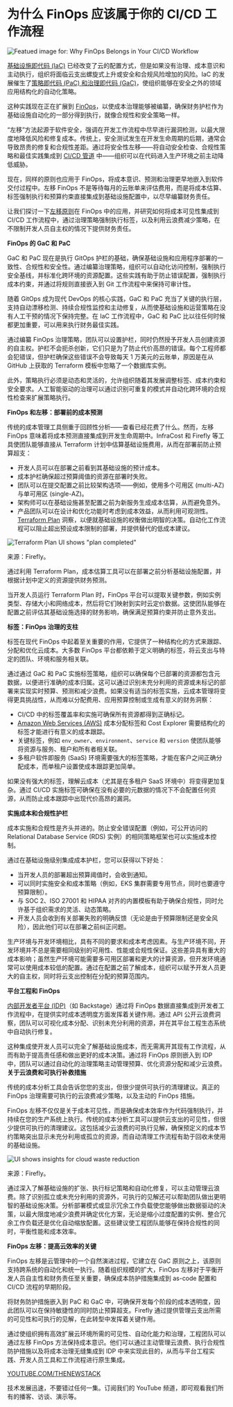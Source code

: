 # 为什么 FinOps 应该属于你的 CI/CD 工作流程

![Featued image for: Why FinOps Belongs in Your CI/CD Workflow](https://cdn.thenewstack.io/media/2025/03/bb187a6b-shift-left-finops-ci-ci-1024x674.jpg)

[基础设施即代码 (IaC)](https://thenewstack.io/introduction-to-infrastructure-as-code/) 已经改变了云的配置方式，但是如果没有治理、成本意识和主动执行，组织将面临云支出螺旋式上升或安全和合规风险增加的风险。IaC 的发展催生了[策略即代码 (PaC) 和治理即代码 (GaC)](https://thenewstack.io/for-infrastructure-as-code-ci-cd-can-beat-terraform/)，使组织能够在安全之外的领域应用结构化的自动化策略。

这种实践现在正在扩展到 [FinOps](https://thenewstack.io/finops/)，以使成本治理能够被编纂，确保财务护栏作为基础设施自动化的一部分得到执行，就像合规性和安全策略一样。

“左移”方法起源于软件安全，强调在开发工作流程中尽早进行漏洞检测，以最大限度地降低风险和修复成本。传统上，安全测试发生在开发生命周期的后期，通常会导致昂贵的修复和合规性差距。通过将安全性左移——将自动安全检查、合规性策略和最佳实践集成到 [CI/CD 管道](https://thenewstack.io/ci-cd/) 中——组织可以在代码进入生产环境之前主动降低威胁。

现在，同样的原则也应用于 FinOps，将成本意识、预测和治理更早地嵌入到软件交付过程中。左移 FinOps 不是等待每月的云账单来评估费用，而是将成本估算、标签强制执行和预算约束直接集成到基础设施配置中，以尽早编纂财务责任。

让我们探讨一下[左移原则](https://thenewstack.io/its-time-to-start-shifting-left/)在 FinOps 中的应用，并研究如何将成本可见性集成到 CI/CD 工作流程中，通过治理策略强制执行标签，以及利用云浪费减少策略，在不限制开发人员自主权的情况下提供财务责任。

**FinOps 的 GaC 和 PaC**

GaC 和 PaC 现在是执行 GitOps 护栏的基础，确保基础设施和应用程序部署的一致性、合规性和安全性。通过编纂治理策略，组织可以自动化访问控制，强制执行安全基线，并标准化跨环境的资源配置。这些实践有助于防止错误配置，强制执行成本约束，并通过将规则直接嵌入到 Git 工作流程中来保持可审计性。

随着 GitOps 成为现代 DevOps 的核心实践，GaC 和 PaC 充当了关键的执行层，支持自动漂移检测、持续合规性监控和主动修复，从而使基础设施和运营策略在没有人工干预的情况下保持完整。在 IaC 工作流程中，GaC 和 PaC 比以往任何时候都更加重要，可以用来执行财务最佳实践。

通过编纂 FinOps 治理策略，团队可以设置护栏，同时仍然授予开发人员创建资源的自主权。护栏不会扼杀创新，它们只是为了防止代价高昂的错误。每个工程师都会犯错误，但护栏确保这些错误不会导致每天 1 万美元的云账单，原因是在从 GitHub 上获取的 Terraform 模板中忽略了一个数据库实例。

此外，策略执行必须是动态和灵活的，允许组织随着其发展调整标签、成本约束和安全要求。人工智能驱动的治理可以通过识别可重复的模式并自动化跨环境的合规性检查来扩展策略执行。

**FinOps 和左移：部署前的成本预测**

传统的成本管理工具侧重于回顾性分析——查看已经花费了什么。然而，左移 FinOps 意味着将成本预测直接集成到开发生命周期中。InfraCost 和 Firefly 等工具使团队能够直接从 Terraform 计划中估算基础设施费用，从而在部署前防止预算超支：

- 开发人员可以在部署之前看到其基础设施的预计成本。
- 成本护栏确保超过预算阈值的资源在部署时失败。
- 团队可以在提交配置之前比较架构选项——例如，使用多个可用区 (multi-AZ) 与单可用区 (single-AZ)。
- 架构师可以在基础设施甚至配置之前为新服务生成成本估算，从而避免意外。
- 产品团队可以在设计和优化功能时考虑到成本效益，从而利用可观测性。
[Terraform Plan](https://developer.hashicorp.com/terraform/tutorials/cli/plan) 洞察，以便就基础设施的权衡做出明智的决策。自动化工作流程可以阻止超出预设成本限制的部署，并提供替代的低成本建议。

![Terraform Plan UI shows "plan completed"](https://cdn.thenewstack.io/media/2025/03/4582e719-terraform-plan.png)

来源：Firefly。

通过利用 Terraform Plan，成本估算工具可以在部署之前分析基础设施配置，并根据计划中定义的资源提供财务预测。

当开发人员运行 Terraform Plan 时，FinOps 平台可以提取关键参数，例如实例类型、存储大小和网络成本，然后将它们映射到实时云定价数据。这使团队能够在配置之前评估其基础设施选择的财务影响，确保满足预算约束并防止意外支出。

**标签：FinOps 治理的支柱**

标签在现代 FinOps 中起着至关重要的作用，它提供了一种结构化的方式来跟踪、分配和优化云成本。大多数 FinOps 平台都依赖于定义明确的标签，将云支出与特定的团队、环境和服务相关联。

通过通过 GaC 和 PaC 实施标签策略，组织可以确保每个已部署的资源都包含元数据，以便进行准确的成本归属。这可以通过识别未充分利用的资源或未标记的部署来实现实时预算、预测和减少浪费。如果没有适当的标签实施，云成本管理将变得更具挑战性，从而难以分配费用、应用预算控制或生成有意义的财务洞察：

- CI/CD 中的标签覆盖率和实施可确保所有资源都得到正确标记。
- [Amazon Web Services (AWS)](https://aws.amazon.com/?utm_content=inline+mention) 成本分配标签和 Cost Explorer 需要结构化的标签才能进行有意义的成本跟踪。
- 关键标签，例如 `env_owner`、`environment`、`service` 和 `version` 使团队能够将资源与服务、租户和所有者相关联。
- 多租户软件即服务 (SaaS) 环境需要强大的标签策略，才能在客户之间正确分配成本，而单租户设置使成本跟踪更加简单。

如果没有强大的标签，理解云成本（尤其是在多租户 SaaS 环境中）将变得更加复杂。通过 CI/CD 实施标签可确保在没有必要的元数据的情况下不会配置任何资源，从而防止成本跟踪中出现代价高昂的漏洞。

**实施成本和合规性护栏**

成本实施和合规性是齐头并进的。防止安全错误配置（例如，可公开访问的 Relational Database Service (RDS) 实例）的相同策略框架也可以实施成本控制。

通过在基础设施级别集成成本护栏，您可以获得以下好处：

- 当开发人员的部署超出预算阈值时，会收到通知。
- 可以同时实施安全和成本策略（例如，EKS 集群需要专用节点，同时也要遵守预算限制）。
- 与 SOC 2、ISO 27001 和 HIPAA 对齐的内置模板有助于确保合规性，同时允许基于组织需求的灵活、动态策略。
- 开发人员会收到有关部署失败的明确反馈（无论是由于预算限制还是安全风险），因此他们可以在部署之前纠正问题。

生产环境与开发环境相比，具有不同的要求和成本考虑因素。与生产环境不同，开发环境并不总是需要相同级别的可用性、性能或合规性保证。这些差异具有重大的成本影响；虽然生产环境可能需要多可用区部署和更大的计算资源，但开发环境通常可以使用成本较低的配置。通过在配置之前了解成本，组织可以赋予开发人员更大的自主权，同时将云支出控制在分配的预算范围内。

**平台工程和 FinOps**

[内部开发者平台 (IDP)](https://thenewstack.io/internal-developer-platforms-are-for-devops-too/)（如 Backstage）通过将 FinOps 数据直接集成到开发者工作流程中，在提供实时成本透明度方面发挥着关键作用。通过 API 公开云浪费洞察，团队可以可视化成本分配、识别未充分利用的资源，并在其平台工程生态系统中自动执行修复。

这种集成使开发人员可以完全了解基础设施成本，而无需离开其现有工作流程，从而有助于提高责任感和做出更好的成本决策。通过将 FinOps 原则嵌入到 IDP 中，团队可以通过自动化的治理策略主动管理预算、优化资源分配和减少云浪费。
**关于云浪费和可执行补救措施**

传统的成本分析工具会告诉您您的支出，但很少提供可执行的清理建议。真正的 FinOps 治理需要可执行的云浪费减少策略，以及主动的 FinOps 措施。

FinOps 左移不仅仅是关于成本可见性，而是确保成本效率作为代码强制执行，并持续在您的生产系统上执行。传统的成本分析工具可以提供云支出的可见性，但很少提供可执行的清理建议。这包括减少云浪费的可执行见解，确保预定义的成本节约策略突出显示未充分利用或孤立的资源，而自动清理工作流程有助于回收未使用的基础设施。

![UI shows insights for cloud waste reduction](https://cdn.thenewstack.io/media/2025/03/b33302f9-manage-cloud-waste.png)

来源：Firefly。

通过深入了解基础设施的扩张、执行标记策略和自动化修复，可以主动管理云浪费。除了识别孤立或未充分利用的资源外，可执行的见解还可以帮助团队做出更明智的基础设施决策。分析部署模式或显示冗余工作负载使您能够做出数据驱动的决策，以最大限度地减少浪费并确定优化方案，无论是缩小过度配置的实例、整合冗余工作负载还是优化自动缩放配置。这些建议使工程团队能够在保持合规性的同时，平衡性能和成本效率。

**FinOps 左移：提高云效率的关键**

FinOps 左移是云管理中的一个自然演进过程，它建立在 GaC 原则之上，该原则支持跨系统的自动化和统一执行。随着组织规模的扩大，FinOps 左移对于平衡开发人员自主性和财务责任至关重要，确保成本防护措施集成到 as-code 配置和 CI/CD 流程的早期阶段。

将财务防护措施嵌入到 PaC 和 GaC 中，可确保开发每个阶段的成本透明度，因此团队可以在保持敏捷性的同时防止预算超支。Firefly 通过提供管理云支出所需的可见性和可执行的见解，在此转型中发挥着关键作用。

通过使组织拥有高效扩展云环境所需的可见性、自动化能力和治理，工程团队可以通过左移 FinOps 方法保持成本意识。他们可以通过主动管理云浪费、执行合规性防护措施以及将成本治理无缝集成到 IDP 中来实现此目的，从而与平台工程实践、开发人员工具和工作流程进行原生集成。

[YOUTUBE.COM/THENEWSTACK](https://youtube.com/thenewstack?sub_confirmation=1)

技术发展迅速，不要错过任何一集。订阅我们的 YouTube
频道，即可观看我们所有的播客、访谈、演示等。